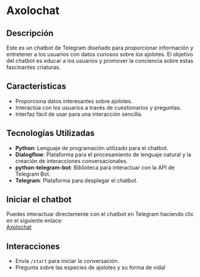 # Axolochat
## Descripción
Este es un chatbot de Telegram diseñado para proporcionar información y entretener a los usuarios con datos curiosos sobre los ajolotes. El objetivo del chatbot es educar a los usuarios y promover la conciencia sobre estas fascinantes criaturas.

## Características
- Proporciona datos interesantes sobre ajolotes.
- Interactúa con los usuarios a través de cuestionarios y preguntas.
- Interfaz fácil de usar para una interacción sencilla.

## Tecnologías Utilizadas
- **Python**: Lenguaje de programación utilizado para el chatbot.
- **Dialogflow**: Plataforma para el procesamiento de lenguaje natural y la creación de interacciones conversacionales.
- **python-telegram-bot**: Biblioteca para interactuar con la API de Telegram Bot.
- **Telegram**: Plataforma para desplegar el chatbot.

## Iniciar el chatbot
Puedes interactuar directamente con el chatbot en Telegram haciendo clic en el siguiente enlace:  
[Axolochat](https://t.me/axolo_bot)

## Interacciones
- Envía `/start` para iniciar la conversación.
- Pregunta sobre las especies de ajolotes y su forma de vida!
